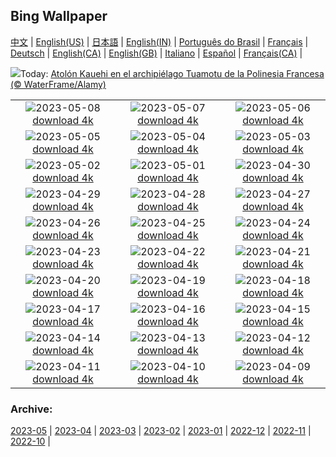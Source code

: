 ## Bing Wallpaper
[中文](README.md) |                     [English(US)](en-US.md) |                     [日本語](ja-JP.md) |                     [English(IN)](en-IN.md) |                     [Português do Brasil](pt-BR.md) |                     [Français](fr-FR.md) |                     [Deutsch](de-DE.md) |                     [English(CA)](en-CA.md) |                     [English(GB)](en-GB.md) |                     [Italiano](it-IT.md) |                     [Español](es-ES.md) |                     [Français(CA)](fr-CA.md) |                    

![](https://www.bing.com/th?id=OHR.Atoll_ES-ES0231561416_UHD.jpg&w=1000)Today: [Atolón Kauehi en el archipiélago Tuamotu de la Polinesia Francesa (© WaterFrame/Alamy)](https://www.bing.com/th?id=OHR.Atoll_ES-ES0231561416_UHD.jpg)

|      |      |      |
| :----: | :----: | :----: |
|![](https://www.bing.com/th?id=OHR.TheChaps_ES-ES6532934571_UHD.jpg&pid=hp&w=384&h=216&rs=1&c=4)2023-05-08 [download 4k](https://www.bing.com/th?id=OHR.TheChaps_ES-ES6532934571_UHD.jpg)|![](https://www.bing.com/th?id=OHR.OdocoileusVirginianus_ES-ES7304576288_UHD.jpg&pid=hp&w=384&h=216&rs=1&c=4)2023-05-07 [download 4k](https://www.bing.com/th?id=OHR.OdocoileusVirginianus_ES-ES7304576288_UHD.jpg)|![](https://www.bing.com/th?id=OHR.HwangmaesanAzaleas_ES-ES6421131514_UHD.jpg&pid=hp&w=384&h=216&rs=1&c=4)2023-05-06 [download 4k](https://www.bing.com/th?id=OHR.HwangmaesanAzaleas_ES-ES6421131514_UHD.jpg)|
|![](https://www.bing.com/th?id=OHR.Popocatepetl_ES-ES6274699860_UHD.jpg&pid=hp&w=384&h=216&rs=1&c=4)2023-05-05 [download 4k](https://www.bing.com/th?id=OHR.Popocatepetl_ES-ES6274699860_UHD.jpg)|![](https://www.bing.com/th?id=OHR.RebelBase_ES-ES8408731929_UHD.jpg&pid=hp&w=384&h=216&rs=1&c=4)2023-05-04 [download 4k](https://www.bing.com/th?id=OHR.RebelBase_ES-ES8408731929_UHD.jpg)|![](https://www.bing.com/th?id=OHR.ThreeWildebeest_ES-ES8355065020_UHD.jpg&pid=hp&w=384&h=216&rs=1&c=4)2023-05-03 [download 4k](https://www.bing.com/th?id=OHR.ThreeWildebeest_ES-ES8355065020_UHD.jpg)|
|![](https://www.bing.com/th?id=OHR.KlostersSerneus_ES-ES8285488352_UHD.jpg&pid=hp&w=384&h=216&rs=1&c=4)2023-05-02 [download 4k](https://www.bing.com/th?id=OHR.KlostersSerneus_ES-ES8285488352_UHD.jpg)|![](https://www.bing.com/th?id=OHR.QuebecCityBridge_ES-ES5046803154_UHD.jpg&pid=hp&w=384&h=216&rs=1&c=4)2023-05-01 [download 4k](https://www.bing.com/th?id=OHR.QuebecCityBridge_ES-ES5046803154_UHD.jpg)|![](https://www.bing.com/th?id=OHR.ExteriorPreservationHall_ES-ES8232748030_UHD.jpg&pid=hp&w=384&h=216&rs=1&c=4)2023-04-30 [download 4k](https://www.bing.com/th?id=OHR.ExteriorPreservationHall_ES-ES8232748030_UHD.jpg)|
|![](https://www.bing.com/th?id=OHR.JTNPMilkyWay_ES-ES8173705095_UHD.jpg&pid=hp&w=384&h=216&rs=1&c=4)2023-04-29 [download 4k](https://www.bing.com/th?id=OHR.JTNPMilkyWay_ES-ES8173705095_UHD.jpg)|![](https://www.bing.com/th?id=OHR.MariposaGrove_ES-ES4546684811_UHD.jpg&pid=hp&w=384&h=216&rs=1&c=4)2023-04-28 [download 4k](https://www.bing.com/th?id=OHR.MariposaGrove_ES-ES4546684811_UHD.jpg)|![](https://www.bing.com/th?id=OHR.SouthPadre_ES-ES6970035898_UHD.jpg&pid=hp&w=384&h=216&rs=1&c=4)2023-04-27 [download 4k](https://www.bing.com/th?id=OHR.SouthPadre_ES-ES6970035898_UHD.jpg)|
|![](https://www.bing.com/th?id=OHR.SevillaFair_ES-ES2601557373_UHD.jpg&pid=hp&w=384&h=216&rs=1&c=4)2023-04-26 [download 4k](https://www.bing.com/th?id=OHR.SevillaFair_ES-ES2601557373_UHD.jpg)|![](https://www.bing.com/th?id=OHR.AdelieWPD_ES-ES6914854360_UHD.jpg&pid=hp&w=384&h=216&rs=1&c=4)2023-04-25 [download 4k](https://www.bing.com/th?id=OHR.AdelieWPD_ES-ES6914854360_UHD.jpg)|![](https://www.bing.com/th?id=OHR.FranconianWineCellar_ES-ES6591604881_UHD.jpg&pid=hp&w=384&h=216&rs=1&c=4)2023-04-24 [download 4k](https://www.bing.com/th?id=OHR.FranconianWineCellar_ES-ES6591604881_UHD.jpg)|
|![](https://www.bing.com/th?id=OHR.CasaBatllo_ES-ES2986636559_UHD.jpg&pid=hp&w=384&h=216&rs=1&c=4)2023-04-23 [download 4k](https://www.bing.com/th?id=OHR.CasaBatllo_ES-ES2986636559_UHD.jpg)|![](https://www.bing.com/th?id=OHR.EarthDayFox_ES-ES6018405178_UHD.jpg&pid=hp&w=384&h=216&rs=1&c=4)2023-04-22 [download 4k](https://www.bing.com/th?id=OHR.EarthDayFox_ES-ES6018405178_UHD.jpg)|![](https://www.bing.com/th?id=OHR.ProcidaItaly_ES-ES3683647900_UHD.jpg&pid=hp&w=384&h=216&rs=1&c=4)2023-04-21 [download 4k](https://www.bing.com/th?id=OHR.ProcidaItaly_ES-ES3683647900_UHD.jpg)|
|![](https://www.bing.com/th?id=OHR.SteyrRiver_ES-ES9819768798_UHD.jpg&pid=hp&w=384&h=216&rs=1&c=4)2023-04-20 [download 4k](https://www.bing.com/th?id=OHR.SteyrRiver_ES-ES9819768798_UHD.jpg)|![](https://www.bing.com/th?id=OHR.TaiwanYuhina_ES-ES3449517383_UHD.jpg&pid=hp&w=384&h=216&rs=1&c=4)2023-04-19 [download 4k](https://www.bing.com/th?id=OHR.TaiwanYuhina_ES-ES3449517383_UHD.jpg)|![](https://www.bing.com/th?id=OHR.MPPUnesco_ES-ES4329692460_UHD.jpg&pid=hp&w=384&h=216&rs=1&c=4)2023-04-18 [download 4k](https://www.bing.com/th?id=OHR.MPPUnesco_ES-ES4329692460_UHD.jpg)|
|![](https://www.bing.com/th?id=OHR.OneThousandSprings_ES-ES6196031390_UHD.jpg&pid=hp&w=384&h=216&rs=1&c=4)2023-04-17 [download 4k](https://www.bing.com/th?id=OHR.OneThousandSprings_ES-ES6196031390_UHD.jpg)|![](https://www.bing.com/th?id=OHR.KiteDay_ES-ES5567025147_UHD.jpg&pid=hp&w=384&h=216&rs=1&c=4)2023-04-16 [download 4k](https://www.bing.com/th?id=OHR.KiteDay_ES-ES5567025147_UHD.jpg)|![](https://www.bing.com/th?id=OHR.SardineBurial_ES-ES6575156344_UHD.jpg&pid=hp&w=384&h=216&rs=1&c=4)2023-04-15 [download 4k](https://www.bing.com/th?id=OHR.SardineBurial_ES-ES6575156344_UHD.jpg)|
|![](https://www.bing.com/th?id=OHR.RedSeaStars_ES-ES6362641153_UHD.jpg&pid=hp&w=384&h=216&rs=1&c=4)2023-04-14 [download 4k](https://www.bing.com/th?id=OHR.RedSeaStars_ES-ES6362641153_UHD.jpg)|![](https://www.bing.com/th?id=OHR.PhloxSubulata_ES-ES7734398270_UHD.jpg&pid=hp&w=384&h=216&rs=1&c=4)2023-04-13 [download 4k](https://www.bing.com/th?id=OHR.PhloxSubulata_ES-ES7734398270_UHD.jpg)|![](https://www.bing.com/th?id=OHR.EuropeFromISS_ES-ES5002692097_UHD.jpg&pid=hp&w=384&h=216&rs=1&c=4)2023-04-12 [download 4k](https://www.bing.com/th?id=OHR.EuropeFromISS_ES-ES5002692097_UHD.jpg)|
|![](https://www.bing.com/th?id=OHR.MossyGrottoFalls_ES-ES4204078116_UHD.jpg&pid=hp&w=384&h=216&rs=1&c=4)2023-04-11 [download 4k](https://www.bing.com/th?id=OHR.MossyGrottoFalls_ES-ES4204078116_UHD.jpg)|![](https://www.bing.com/th?id=OHR.ObservatorySantaCruzDeLaPalma_ES-ES6892983884_UHD.jpg&pid=hp&w=384&h=216&rs=1&c=4)2023-04-10 [download 4k](https://www.bing.com/th?id=OHR.ObservatorySantaCruzDeLaPalma_ES-ES6892983884_UHD.jpg)|![](https://www.bing.com/th?id=OHR.LithuanianEggs_ES-ES4608410978_UHD.jpg&pid=hp&w=384&h=216&rs=1&c=4)2023-04-09 [download 4k](https://www.bing.com/th?id=OHR.LithuanianEggs_ES-ES4608410978_UHD.jpg)|


### Archive:
[2023-05](archive/es-ES/202305/README.md) | [2023-04](archive/es-ES/202304/README.md) | [2023-03](archive/es-ES/202303/README.md) | [2023-02](archive/es-ES/202302/README.md) | [2023-01](archive/es-ES/202301/README.md) | [2022-12](archive/es-ES/202212/README.md) | [2022-11](archive/es-ES/202211/README.md) | [2022-10](archive/es-ES/202210/README.md) | 